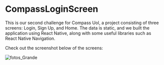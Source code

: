 # CompassLoginScreen
This is our second challenge for Compass Uol, a project consisting of three screens: Login, Sign Up, and Home. The data is static, and we built the application using React Native, along with some useful libraries such as React Native Navigation.

Check out the screenshot below of the screens:

![fotos_Grande](https://user-images.githubusercontent.com/79809602/235192008-dc51d1ad-f71d-42ee-903a-42a314a3ef0c.jpg)
